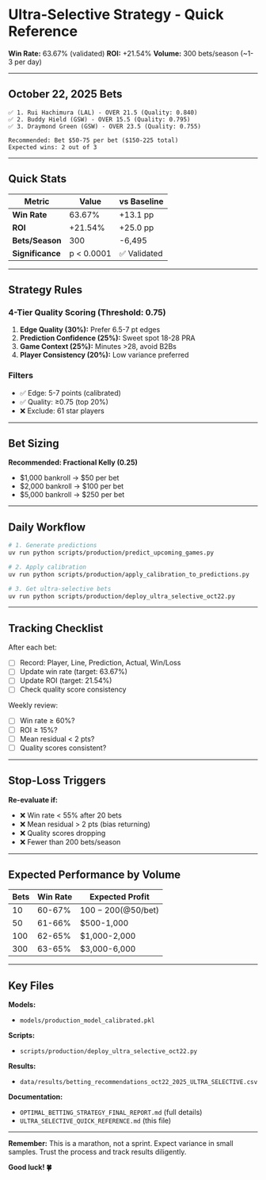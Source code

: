 # Ultra-Selective Strategy - Quick Reference

**Win Rate:** 63.67% (validated)
**ROI:** +21.54%
**Volume:** 300 bets/season (~1-3 per day)

---

## October 22, 2025 Bets

```
✅ 1. Rui Hachimura (LAL) - OVER 21.5 (Quality: 0.840)
✅ 2. Buddy Hield (GSW) - OVER 15.5 (Quality: 0.795)
✅ 3. Draymond Green (GSW) - OVER 23.5 (Quality: 0.755)

Recommended: Bet $50-75 per bet ($150-225 total)
Expected wins: 2 out of 3
```

---

## Quick Stats

| Metric | Value | vs Baseline |
|--------|-------|-------------|
| **Win Rate** | 63.67% | +13.1 pp |
| **ROI** | +21.54% | +25.0 pp |
| **Bets/Season** | 300 | -6,495 |
| **Significance** | p < 0.0001 | ✅ Validated |

---

## Strategy Rules

### 4-Tier Quality Scoring (Threshold: 0.75)

1. **Edge Quality (30%):** Prefer 6.5-7 pt edges
2. **Prediction Confidence (25%):** Sweet spot 18-28 PRA
3. **Game Context (25%):** Minutes >28, avoid B2Bs
4. **Player Consistency (20%):** Low variance preferred

### Filters
- ✅ Edge: 5-7 points (calibrated)
- ✅ Quality: ≥0.75 (top 20%)
- ❌ Exclude: 61 star players

---

## Bet Sizing

**Recommended: Fractional Kelly (0.25)**

- $1,000 bankroll → $50 per bet
- $2,000 bankroll → $100 per bet
- $5,000 bankroll → $250 per bet

---

## Daily Workflow

```bash
# 1. Generate predictions
uv run python scripts/production/predict_upcoming_games.py

# 2. Apply calibration
uv run python scripts/production/apply_calibration_to_predictions.py

# 3. Get ultra-selective bets
uv run python scripts/production/deploy_ultra_selective_oct22.py
```

---

## Tracking Checklist

After each bet:
- [ ] Record: Player, Line, Prediction, Actual, Win/Loss
- [ ] Update win rate (target: 63.67%)
- [ ] Update ROI (target: 21.54%)
- [ ] Check quality score consistency

Weekly review:
- [ ] Win rate ≥ 60%?
- [ ] ROI ≥ 15%?
- [ ] Mean residual < 2 pts?
- [ ] Quality scores consistent?

---

## Stop-Loss Triggers

**Re-evaluate if:**
- ❌ Win rate < 55% after 20 bets
- ❌ Mean residual > 2 pts (bias returning)
- ❌ Quality scores dropping
- ❌ Fewer than 200 bets/season

---

## Expected Performance by Volume

| Bets | Win Rate | Expected Profit |
|------|----------|-----------------|
| 10 | 60-67% | $100-200 (@$50/bet) |
| 50 | 61-66% | $500-1,000 |
| 100 | 62-65% | $1,000-2,000 |
| 300 | 63-65% | $3,000-6,000 |

---

## Key Files

**Models:**
- `models/production_model_calibrated.pkl`

**Scripts:**
- `scripts/production/deploy_ultra_selective_oct22.py`

**Results:**
- `data/results/betting_recommendations_oct22_2025_ULTRA_SELECTIVE.csv`

**Documentation:**
- `OPTIMAL_BETTING_STRATEGY_FINAL_REPORT.md` (full details)
- `ULTRA_SELECTIVE_QUICK_REFERENCE.md` (this file)

---

**Remember:** This is a marathon, not a sprint. Expect variance in small samples. Trust the process and track results diligently.

**Good luck! 🍀**
